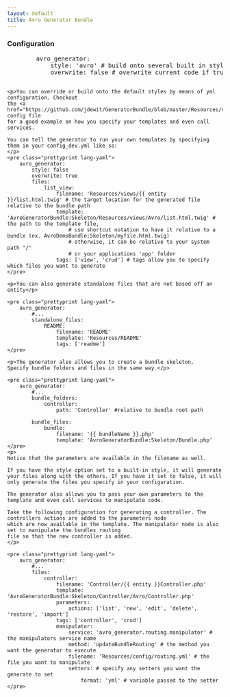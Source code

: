 ```yaml
---
layout: default
title: Avro Generator Bundle
---
```


<div class="page-header">
    <h3>Configuration</h3>
</div>
<div>
    <pre class="prettyprint lang-yaml">
        avro_generator:
            style: 'avro' # build onto several built in styles or roll your own
            overwrite: false # overwrite current code if true, write to Temp folder if false
    </pre>

    <p>You can override or build onto the default styles by means of yml configuration. Checkout 
    the <a href="https://github.com/jdewit/GeneratorBundle/blob/master/Resources/config/avro.yml">avro.yml</a> config file 
    for a good example on how you specify your templates and even call services. 

    You can tell the generator to run your own templates by specifying them in your config_dev.yml like so:
    </p>
    <pre class="prettyprint lang-yaml">
        avro_generator:
            style: false
            overwrite: true
            files:
                list_view: 
                    filename: 'Resources/views/{{ entity }}/list.html.twig' # the target location for the generated file relative to the bundle path
                    template: 'AvroGeneratorBundle:Skeleton/Resources/views/Avro/list.html.twig' # the path to the template file, 
                        # use shortcut notation to have it relative to a bundle (ex. AvroDemoBundle:Skeleton/myfile.html.twig) 
                        # otherwise, it can be relative to your system path "/"
                        # or your applications 'app' folder
                    tags: ['view', 'crud'] # tags allow you to specify which files you want to generate
    </pre>

    <p>You can also generate standalone files that are not based off an entity</p>

    <pre class="prettyprint lang-yaml">
        avro_generator:
            #...
            standalone_files:
                README: 
                    filename: 'README' 
                    template: 'Resources/README' 
                    tags: ['readme'] 
    </pre>

    <p>The generator also allows you to create a bundle skeleton.
    Specify bundle folders and files in the same way.</p>

    <pre class="prettyprint lang-yaml">
        avro_generator:
            #...
            bundle_folders:
                controller:
                    path: 'Controller' #relative to bundle root path

            bundle_files:
                bundle:
                    filename: '{{ bundleName }}.php'
                    template: 'AvroGeneratorBundle:Skeleton/Bundle.php'
    </pre>
    <p>
    Notice that the parameters are available in the filename as well. 

    If you have the style option set to a built-in style, it will generate your files along with the others. If you have it set to false, it will
    only generate the files you specify in your configuration.

    The generator also allows you to pass your own parameters to the template and even call services to manipulate code.

    Take the following configuration for generating a controller. The controllers actions are added to the parameters node
    which are now available in the template. The manipulator node is also set to manipulate the bundles routing
    file so that the new controller is added.
    </p>

    <pre class="prettyprint lang-yaml">
        avro_generator:
            #...
            files:
                controller: 
                    filename: 'Controller/{{ entity }}Controller.php'
                    template: 'AvroGeneratorBundle:Skeleton/Controller/Avro/Controller.php'
                    parameters: 
                        actions: ['list', 'new', 'edit', 'delete', 'restore', 'import']
                    tags: ['controller', 'crud']
                    manipulator: 
                        service: 'avro_generator.routing.manipulator' # the manipulators service name
                        method: 'updateBundleRouting' # the method you want the generator to execute
                        filename: 'Resources/config/routing.yml' # the file you want to manipulate
                        setters: # specify any setters you want the generate to set
                            format: 'yml' # variable passed to the setter
    </pre>
</div>

